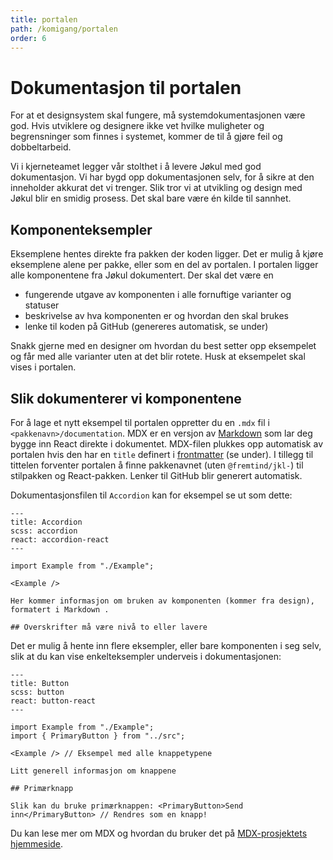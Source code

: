 ```yaml
---
title: portalen
path: /komigang/portalen
order: 6
---
```


# Dokumentasjon til portalen

For at et designsystem skal fungere, må systemdokumentasjonen være god. Hvis utviklere og designere ikke vet hvilke muligheter og begrensninger som finnes i systemet, kommer de til å gjøre feil og dobbeltarbeid. 

Vi i kjerneteamet legger vår stolthet i å levere Jøkul med god dokumentasjon. Vi har bygd opp dokumentasjonen selv, for å sikre at den inneholder akkurat det vi trenger. Slik tror vi at utvikling og design med Jøkul blir en smidig prosess. Det skal bare være én kilde til sannhet.

## Komponenteksempler
Eksemplene hentes direkte fra pakken der koden ligger. Det er mulig å kjøre eksemplene alene per pakke, eller som en del av portalen. I portalen ligger alle komponentene fra Jøkul dokumentert. Der skal det være en

-   fungerende utgave av komponenten i alle fornuftige varianter og statuser
-   beskrivelse av hva komponenten er og hvordan den skal brukes
-   lenke til koden på GitHub (genereres automatisk, se under)

Snakk gjerne med en designer om hvordan du best setter opp eksempelet og får med alle varianter uten at det blir rotete. Husk at eksempelet skal vises i portalen.

## Slik dokumenterer vi komponentene

For å lage et nytt eksempel til portalen oppretter du en `.mdx` fil i `<pakkenavn>/documentation`. MDX er en versjon av [Markdown](https://www.markdownguide.org) som lar deg bygge inn React direkte i dokumentet. MDX-filen plukkes opp automatisk av portalen hvis den har en `title` definert i [frontmatter](https://www.gatsbyjs.org/docs/adding-markdown-pages/#frontmatter-for-metadata-in-markdown-files) (se under). I tillegg til tittelen forventer portalen å finne pakkenavnet (uten `@fremtind/jkl-`) til stilpakken og React-pakken. Lenker til GitHub blir generert automatisk.

Dokumentasjonsfilen til `Accordion` kan for eksempel se ut som dette:

```mdx
---
title: Accordion
scss: accordion
react: accordion-react
---

import Example from "./Example";

<Example />

Her kommer informasjon om bruken av komponenten (kommer fra design), formatert i Markdown .

## Overskrifter må være nivå to eller lavere
```

Det er mulig å hente inn flere eksempler, eller bare komponenten i seg selv, slik at du kan vise enkelteksempler underveis i dokumentasjonen:

```mdx
---
title: Button
scss: button
react: button-react
---

import Example from "./Example";
import { PrimaryButton } from "../src";

<Example /> // Eksempel med alle knappetypene

Litt generell informasjon om knappene

## Primærknapp

Slik kan du bruke primærknappen: <PrimaryButton>Send inn</PrimaryButton> // Rendres som en knapp!
```

Du kan lese mer om MDX og hvordan du bruker det på [MDX-prosjektets hjemmeside](https://mdxjs.com/).

